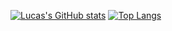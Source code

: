 [![Lucas's GitHub stats](https://github-readme-stats.vercel.app/api?username=ZeTro-dev&show_icons=true&theme=tokyonight&count_private=true)](https://github.com/anuraghazra/github-readme-stats)
[![Top Langs](https://github-readme-stats.vercel.app/api/top-langs/?username=ZeTro-dev&theme=tokyonight&count_private=true)](https://github.com/anuraghazra/github-readme-stats)
